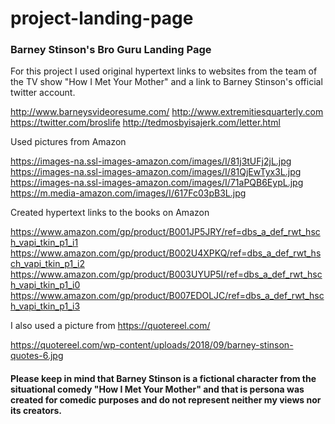 # project-landing-page
<h3>Barney Stinson's Bro Guru Landing Page</h3>

For this project I used original hypertext links to websites from the team of the TV show "How I Met Your Mother" and a link to Barney Stinson's official twitter account.

  http://www.barneysvideoresume.com/
  http://www.extremitiesquarterly.com
  https://twitter.com/broslife
  http://tedmosbyisajerk.com/letter.html


Used pictures from Amazon
  
  https://images-na.ssl-images-amazon.com/images/I/81j3tUFj2jL.jpg
  https://images-na.ssl-images-amazon.com/images/I/81QjEwTyx3L.jpg
  https://images-na.ssl-images-amazon.com/images/I/71aPQB6EypL.jpg
  https://m.media-amazon.com/images/I/617Fc03pB3L.jpg


Created hypertext links to the books on Amazon

  https://www.amazon.com/gp/product/B001JP5JRY/ref=dbs_a_def_rwt_hsch_vapi_tkin_p1_i1
  https://www.amazon.com/gp/product/B002U4XPKQ/ref=dbs_a_def_rwt_hsch_vapi_tkin_p1_i2
  https://www.amazon.com/gp/product/B003UYUP5I/ref=dbs_a_def_rwt_hsch_vapi_tkin_p1_i0
  https://www.amazon.com/gp/product/B007EDOLJC/ref=dbs_a_def_rwt_hsch_vapi_tkin_p1_i3
  

I also used a picture from https://quotereel.com/

  https://quotereel.com/wp-content/uploads/2018/09/barney-stinson-quotes-6.jpg
  
 
<h4>Please keep in mind that Barney Stinson is a fictional character from the situational comedy "How I Met Your Mother" and that is persona was created for comedic purposes and do not represent neither my views nor its creators.</h4>  
